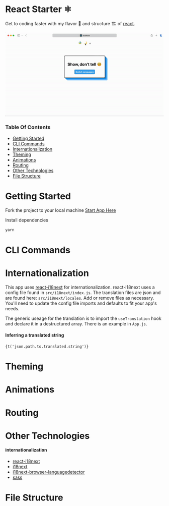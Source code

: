 # React Starter ⚛️
Get to coding faster with my flavor 🍦 and structure  🏗️ of [react](https://reactjs.org/docs/getting-started.html). 

![screen-gif](./starter.gif)


### Table Of Contents
- [Getting Started](#getting-started)
- [CLI Commands](#cli-commands)
- [Internationalization](#internationalization)
- [Theming](#theming)
- [Animations](#animations)
- [Routing](#routing)
- [Other Technologies](#technologies)
- [File Structure](#file-structure)

# Getting Started
Fork the project to your local machine
[Start App Here](https://github.com/BryanAM/starter)

Install dependencies
 
```zsh
yarn
```

# CLI Commands

# Internationalization
This app uses [react-i18next](https://react.i18next.com/getting-started) for internationalization. react-i18next uses a config file found in `src/i18next/index.js`. The translation files are json and are found here: `src/i18next/locales`. Add or remove files as necessary. You'll need to update the config file imports and defaults to fit your app's needs.

The generic useage for the translation is to import the `useTranslation` hook and declare it in a destructured array. There is an example in `App.js`.

#### Inferring a translated string
```
{t('json.path.to.translated.string')}
```

# Theming

# Animations

# Routing 

# Other Technologies

#### internationalization
- [react-i18next](https://react.i18next.com/getting-started)
- [i18next](https://www.i18next.com)
- [i18next-browser-languagedetector](https://react.i18next.com/legacy-v9/step-by-step-guide#c-auto-detect-the-user-language)
- [sass](https://sass-lang.com/)

# File Structure

